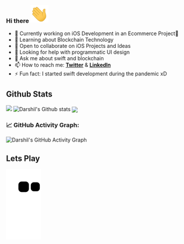 ### Hi there <img src="https://raw.githubusercontent.com/ABSphreak/ABSphreak/master/gifs/Hi.gif" width="50px">


- 🔭 Currently working on iOS Development in an Ecommerce Project👕
- 🌱 Learning about Blockchain Technology 
- 👯 Open to collaborate on iOS Projects and Ideas
- 🤔 Looking for help with programmatic UI design
- 💬 Ask me about swift and blockchain
- 📫 How to reach me: [**Twitter**](https://twitter.com/agrawal_darshil) & [**LinkedIn**](https://www.linkedin.com/in/darshil-agrawal-736132176/)
- ⚡ Fun fact: I started swift development during the pandemic xD

## Github Stats

<img src="https://github-readme-streak-stats.herokuapp.com/?user=darshilagrawal">

<img src="https://github-readme-stats.vercel.app/api?username=darshilagrawal&count_private=true&show_icons=true&theme=light" alt="Darshil's Github stats"/>

<img align="center" src="https://github-readme-stats.vercel.app/api/top-langs/?username=darshilagrawal&layout=compact&theme=light"/>

### 📈 GitHub Activity Graph:
 ![Darshil's GitHub Activity Graph](https://activity-graph.herokuapp.com/graph?username=darshilagrawal&theme=light&bg_color=ffffff&custom_title=All%20You%20Have%20to%20do%20is%20Keep%20Going)

## Lets Play
![github contribution grid snake animation](https://raw.githubusercontent.com/darshilagrawal/darshilagrawal/output/github-contribution-grid-snake.svg)
